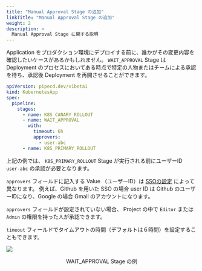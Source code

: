 ```yaml
---
title: "Manual Approval Stage の追加"
linkTitle: "Manual Approval Stage の追加"
weight: 2
description: >
  Manual Approval Stage に関する説明
---
```


Application をプロダクション環境にデプロイする前に、誰かがその変更内容を確認したいケースがあるかもしれません。
`WAIT_APPROVAL` Stage は Deployment のプロセスにおいてある時点で特定の人物またはチームによる承認を待ち、承認後 Deployment を再開させることができます。

``` yaml
apiVersion: pipecd.dev/v1beta1
kind: KubernetesApp
spec:
  pipeline:
    stages:
      - name: K8S_CANARY_ROLLOUT
      - name: WAIT_APPROVAL
        with:
          timeout: 6h
          approvers:
            - user-abc
      - name: K8S_PRIMARY_ROLLOUT
```

上記の例では、 `K8S_PRIMARY_ROLLOUT` Stage が実行される前にユーザーID `user-abc` の承認が必要となります。

`approvers` フィールドに記入する Value （ユーザーID）は [SSOの設定](/docs/operator-manual/control-plane/auth/) によって異なります。
例えば、Github を用いた SSO の場合 user ID は Github のユーザーIDになり、Google の場合 Gmail のアカウントになります。

`approvers` フィールドが設定されていない場合、 Project の中で `Editor` または `Admin` の権限を持った人が承認できます。

`timeout` フィールドでタイムアウトの時間（デフォルトは６時間）を設定することもできます。

![](/images/deployment-wait-approval-stage.png)
<p style="text-align: center;">
WAIT_APPROVAL Stage の例
</p>
